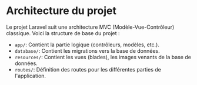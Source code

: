 # Architecture du projet

Le projet Laravel suit une architecture MVC (Modèle-Vue-Contrôleur) classique. Voici la structure de base du projet :

- `app/`: Contient la partie logique (contrôleurs, modèles, etc.).
- `database/`: Contient les migrations vers la base de données.
- `resources/`: Contient les vues (blades), les images venants de la base de données.
- `routes/`: Définition des routes pour les différentes parties de l'application.
